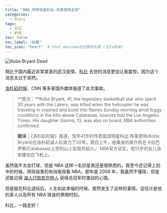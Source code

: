 ```yaml
---
title: "NBA 传奇巨星科比·布莱恩特去世"
categories:
  - diary
tags:
  - 日记
  - 新闻
toc: false
toc_label: "标题"
toc_icon: "heart"  # Font Awesome对应图标名称 (无fa前缀)	
---
```

![Kobe·Bryant Dead][1]

相比于国内最近非常紧急的武汉疫情，[科比][2] 去世的消息更加让我震惊，因为这个消息太过于突然。<br>

[洛杉矶时报][3]、CNN 等多家国外媒体报道了此次事故。<br>

>**原文：**Kobe Bryant, 41, the legendary basketball star who spent 20 years with the Lakers, was killed when the helicopter he was traveling in crashed and burst into flames Sunday morning amid foggy conditions in the hills above Calabasas, sources told the Los Angeles Times.
His daughter Gianna, 13, was also on board, NBA authorities confirmed.

>**翻译：**《洛杉矶时报》报道，现年41岁的传奇篮球明星科比·布莱恩特(Kobe Bryant)在洛杉矶湖人队效力了20年。周日上午，他乘坐的直升机在卡拉巴萨斯(Calabasas)上空的山上坠毁并起火。
NBA官方证实，他13岁的女儿吉安娜也在飞机上。<br>

虽然我不太会打球，但是 NBA 这样一名巨星我还是很熟悉的。我至今还记得上初中的时候，用班级里的有线电视看 NBA。那年是 2009 年，我虽然不懂球，但是还能记得 [湖人打败凯尔特人][4] 获得总冠军时激动的心情。<br>

但是就在科比退役后，人生如此幸福的时候，居然发生了这样的事情。这估计是他的家人以及所有 NBA 球迷的黑暗时刻。           

科比，一路走好！

[1]: https://cdn.jsdelivr.net/gh/sunete/imghost/img20201211185103.png
[2]: https://en.wikipedia.org/wiki/Kobe_Bryant
[3]: https://www.latimes.com/california/story/2020-01-26/aircraft-slams-into-hillside-explodes-in-flames-near-calabasas
[4]: https://zh.wikipedia.org/wiki/2009-10_NBA%E8%B5%9B%E5%AD%A3
